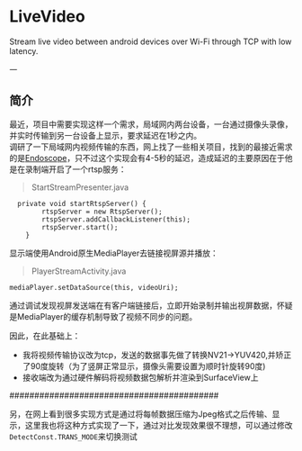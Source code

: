 # LiveVideo
 Stream live video between android devices over Wi-Fi through TCP with low latency.
 
一

## 简介

最近，项目中需要实现这样一个需求，局域网内两台设备，一台通过摄像头录像，并实时传输到另一台设备上显示，要求延迟在1秒之内。  
调研了一下局域网内视频传输的东西，网上找了一些相关项目，找到的最接近需求的是[Endoscope](https://github.com/hypeapps/Endoscope)，只不过这个实现会有4-5秒的延迟，造成延迟的主要原因在于他是在录制端开启了一个rtsp服务：  
> StartStreamPresenter.java

```
  private void startRtspServer() {
        rtspServer = new RtspServer();
        rtspServer.addCallbackListener(this);
        rtspServer.start();
    }
```

显示端使用Android原生MediaPlayer去链接视屏源并播放：  
> PlayerStreamActivity.java  

```
mediaPlayer.setDataSource(this, videoUri);
```

通过调试发现视屏发送端在有客户端链接后，立即开始录制并输出视屏数据，怀疑是MediaPlayer的缓存机制导致了视频不同步的问题。

因此，在此基础上：

* 我将视频传输协议改为tcp，发送的数据事先做了转换NV21->YUV420,并矫正了90度旋转（为了竖屏正常显示，摄像头需要设置为顺时针旋转90度)
* 接收端改为通过硬件解码将视频数据包解析并渲染到SurfaceView上


\##########################################  

另，在网上看到很多实现方式是通过将每帧数据压缩为Jpeg格式之后传输、显示，这里我也将这种方式实现了一下，通过对比发现效果很不理想，可以通过修改`DetectConst.TRANS_MODE`来切换测试
